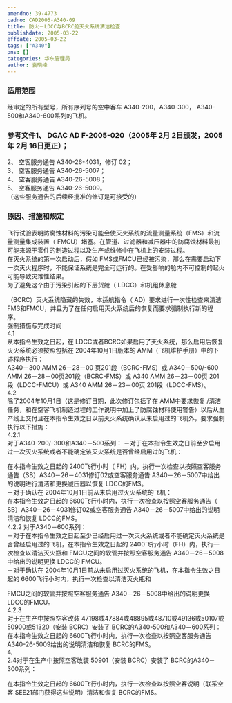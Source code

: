 ```yaml
---
amendno: 39-4773  
cadno: CAD2005-A340-09  
title: 防火－LDCC与BCRC舱灭火系统清洁检查  
publishdate: 2005-03-22  
effdate: 2005-03-22  
tags: ["A340"]  
pns: []  
categories: 华东管理局  
author: 袁晓峰  
---
```

  
### 适用范围  
经审定的所有型号，所有序列号的空中客车 A340-200，A340-300， A340-500和A340-600系列的飞机。  
  
<!--more-->  
### 参考文件1、 DGAC AD F-2005-020（2005年 2月 2日颁发，2005年 2月 16日更正）；  
2、 空客服务通告 A340-26-4031，修订 02；  
3、 空客服务通告 A340-26-5007；  
4、 空客服务通告 A340-26-5008；  
5、 空客服务通告 A340-26-5009。  
（这些服务通告的后续经批准的修订是可接受的）  
  
### 原因、措施和规定  
飞行试验表明防腐蚀材料的污染可能会使灭火系统的流量测量系统（FMS）和流量测量集成装置（ FMCU）堵塞。在管道、过滤器和减压器中的防腐蚀材料最初可能来源于零件的制造过程以及生产或维修中在飞机上的安装过程。  
在灭火系统的第一次启动后，假如 FMS或FMCU已经被污染，那么在需要启动下一次灭火程序时，不能保证系统是完全可运行的。在受影响的舱内不可控制的起火可能导致灾难性结果。  
为了避免这个由于污染引起的下层货舱（ LDCC）和机组休息舱  
  
（BCRC）灭火系统隐藏的失效，本适航指令（ AD）要求进行一次性检查来清洁 FMS和FMCU，并且为了在任何启用灭火系统后的恢复而要求强制执行新的程序。  
强制措施与完成时间  
4.1  
从本指令生效之日起，在 LDCC或者BCRC如果启用了灭火系统，那么启用后恢复灭火系统必须按照包括在 2004年10月1日版本的 AMM（飞机维护手册）中的下述程序执行：  
A340－300 AMM 26－28－00 页201段（BCRC-FMS）或 A340－500/-600 AMM 26－28－00页201段（BCRC-FMS）或 A340 AMM 26－23－00页 201段（LDCC-FMCU）或 A340 AMM 26－23－00页 201段（LDCC-FMS）。  
4.2  
除了2004年10月1日（这是修订日期，此次修订包括了在 AMM中要求恢复 /清洁任务，和在空客飞机制造过程的工作说明中加上了防腐蚀材料使用警告）以后从生产线上交付且在本指令生效之日以前灭火系统确认从未启用过的飞机外，要求强制执行以下措施：  
4.2.1  
对于A340-200/-300和A340－500系列： －对于在本指令生效之日前至少启用过一次灭火系统或者不能确定该灭火系统是否曾经启用过的飞机：  
  
在本指令生效之日起的 2400飞行小时（ FH）内，执行一次检查以按照空客服务通告（SB）A340－26－4031修订02或空客服务通告 A340－26－5007中给出的说明进行清洁和更换减压器以恢复 LDCC的FMS。  
－对于确认在 2004年10月1日前从未启用过灭火系统的飞机：  
在本指令生效之日起的 6600飞行小时内，执行一次检查以按照空客服务通告（ SB）A340－26－4031修订02或空客服务通告 A340－26－5007中给出的说明清洁和恢复 LDCC的FMS。  
4.2.2 对于A340－600系列：  
－对于在本指令生效之日起至少已经启用过一次灭火系统或者不能确定灭火系统是否曾经启用过的飞机，在本指令生效之日起的 2400飞行小时（FH）内，执行一次检查以清洁灭火瓶和 FMCU之间的软管并按照空客服务通告 A340－26－5008中给出的说明更换 LDCC的 FMCU。  
－对于确认在 2004年10月1日前从未启用过灭火系统的飞机，在本指令生效之日起的 6600飞行小时内，执行一次检查以清洁灭火瓶和  
  
FMCU之间的软管并按照空客服务通告 A340－26－5008中给出的说明更换LDCC的FMCU。  
4.2.3  
对于在生产中按照空客改装 47198或47884或48895或48710或49136或50107或50900或51320（安装 BCRC）安装了 BCRC的A340-500和A340－600系列：  
在本指令生效之日起的 6600飞行小时内，执行一次检查以按照空客服务通告 A340-26-5009给出的说明清洁和恢复 BCRC的FMS。  
4.  
2.4对于在生产中按照空客改装 50901（安装 BCRC）安装了 BCRC的A340－300系列：  
  
在本指令生效之日起的 6600飞行小时内，执行一次检查以按照空客说明（联系空客 SEE21部门获得这些说明）清洁和恢复 BCRC的FMS。  
